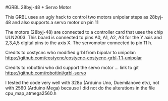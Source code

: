 #GRBL 28byj-48 + Servo Motor

This GRBL uses an ugly hack to control two motors unipolar steps as 28byj-48 and also supports a servo motor on pin 11

The motors (28byj-48) are connected to a controller card that uses the chip ULN2003. This board is connected to pins A0, A1, A2, A3 for the Y axis and 2,3,4,5 digital pins to the axis X. The servomotor connected to pin 11 h.

Credits to costycnc who modified grbl from bipolar to unipolar: https://github.com/costycnc/costycnc-costycnc-grbl-1.1-unipolar 

Credits to robottini who did support the servo motor ... link to git https://github.com/robottini/grbl-servo

I tested the code very well with 328p (Arduino Uno, Duemilanove etv), not with 2560 (Arduino Mega) because I did not do the alterations in the file cpu_map_atmega2560.h




